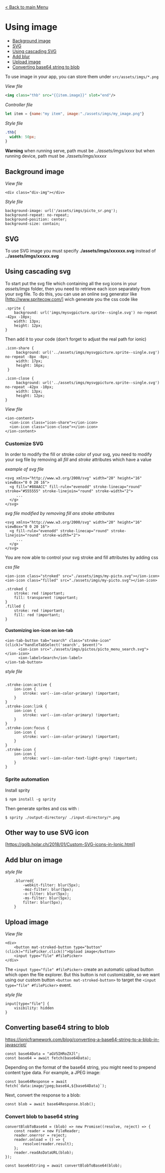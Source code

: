 [< Back to main Menu](https://github.com/gsoulie/Mobile-App-Development/blob/master/ionic2-test.md)    

# Using image

* [Background image](#background-image)    
* [SVG](#svg)    
* [Using cascading SVG](#using-cascading-svg)    
* [Add blur](#add-blur-on-image)    
* [Upload image](#upload-image)    
* [Converting base64 string to blob](#converting-base64-string-to-blob)     

To use image in your app, you can store them under ```src/assets/imgs/*.png```

*View file*

```xml
<img class="thb" src="{{item.image}}" slot="end"/>
```

*Controller file*

```javascript
let item = {name:"my item", image:"./assets/imgs/my_image.png"}
```

*Style file*

```css
.thb{
  width: 50px;
}
```

**Warning** when running serve, path must be *../assets/imgs/xxxx* but when running device, path must be *./assets/imgs/xxxxx*

## Background image

*View file*
```
<div class="div-img"></div>
```

*Style file*
```
background-image: url('/assets/imgs/picto_sr.png');
background-repeat: no-repeat;
background-position: center;
background-size: contain;
```

## SVG

To use SVG image you must specify **./assets/imgs/xxxxxx.svg** instead of **../assets/imgs/xxxxx.svg**

## Using cascading svg

To start put the svg file which containing all the svg icons in your *assets/imgs* folder, then you need to retrieve each icon separately from your svg file. To do this, you can use an online svg generator like [http://www.spritecow.com/] wich generate you the css code like

```
.sprite {
	background: url('imgs/mysvgpicture.sprite--single.svg') no-repeat -42px -10px;
	width: 13px;
	height: 12px;
}
```

Then add it to your code (don't forget to adjust the real path for ionic)

```
.icon-share {
     background: url('../assets/imgs/mysvgpicture.sprite--single.svg') no-repeat -8px -8px;
     width: 17px;
     height: 16px;
 }
      
.icon-close {
     background: url('../assets/imgs/mysvgpicture.sprite--single.svg') no-repeat -42px -10px;
     width: 13px;
     height: 12px;
}
```

*View file*

```
<ion-content>
  <ion-icon class="icon-share"></ion-icon>
  <ion-icon class="icon-close"></ion-icon>
</ion-content>
```

### Customize SVG

In order to modify the fill or stroke color of your svg, you need to modify your svg file by removing all *fill* and *stroke* attributes which have a value

*example of svg file*

````
<svg xmlns="http://www.w3.org/2000/svg" width="20" height="16" viewBox="0 0 20 16">
  <g fill="#88AACC" fill-rule="evenodd" stroke-linecap="round" stroke="#555555" stroke-linejoin="round" stroke-width="2">
     ...
  </g>
</svg>
````

*svg file modified by removing fill ans stroke attributes*

````
<svg xmlns="http://www.w3.org/2000/svg" width="20" height="16" viewBox="0 0 20 16">
  <g fill-rule="evenodd" stroke-linecap="round" stroke-linejoin="round" stroke-width="2">
     ...
  </g>
</svg>
````

You are now able to control your svg stroke and fill attributes by adding css 

*css file*

````
<ion-icon class="stroked" src="./assets/imgs/my-picto.svg"></ion-icon>
<ion-icon class="filled" src="./assets/imgs/my-picto.svg"></ion-icon>

.stroked {
	stroke: red !important;
	fill: transparent !important;
}
.filled {
	stroke: red !important;
	fill: red !important;
}
````

#### Customizing ion-icon on ion-tab

````
<ion-tab-button tab="search" class="stroke-icon" (click)="handleTabSelect('search', $event)">
      <ion-icon src="./assets/imgs/pictos/picto_menu_search.svg"></ion-icon>
      <ion-label>Search</ion-label>
</ion-tab-button>
````

*style file*

````

.stroke-icon:active {
    ion-icon {
        stroke: var(--ion-color-primary) !important;
    }    
}
.stroke-icon:link {
    ion-icon {
        stroke: var(--ion-color-primary) !important;
    }
}
.stroke-icon:focus {
    ion-icon {
        stroke: var(--ion-color-primary) !important;
    }
}
.stroke-icon {
    ion-icon {
        stroke: var(--ion-color-text-light-grey) !important;
    }
}
````

### Sprite automation

Install sprity
```
$ npm install -g sprity
```

Then generate sprites and css with :

```
$ sprity ./output-directory/ ./input-directory/*.png
```

## Other way to use SVG icon

[https://golb.hplar.ch/2018/01/Custom-SVG-icons-in-Ionic.html]    

## Add blur on image

*style file*

```
    .blurred{
        -webkit-filter: blur(5px);
        -moz-filter: blur(5px);
        -o-filter: blur(5px);
        -ms-filter: blur(5px);
        filter: blur(5px);
    }
```

## Upload image

*View file*
```
<div>
    <button mat-stroked-button type="button" (click)="filePicker.click()">Upload image</button>
    <input type="file" #filePicker>
</div>
```

The ```<input type="file" #filePicker>``` create an automatic upload button which open the file explorer. But this button is not customizable, so we want using our custom button ```<button mat-stroked-button>``` to target the ```<input type="file" #filePicker>``` event.

*style file*
```
input[type="file"] {
    visibility: hidden
}
```

## Converting base64 string to blob

https://ionicframework.com/blog/converting-a-base64-string-to-a-blob-in-javascript/

````
const base64Data = "aGV5IHRoZXJl";
const base64 = await fetch(base64Data);
````
Depending on the format of the base64 string, you might need to prepend content type data. For example, a JPEG image:
````
const base64Response = await fetch(`data:image/jpeg;base64,${base64Data}`);
````
Next, convert the response to a blob:
````
const blob = await base64Response.blob();
````

### Convert blob to base64 string

````
convertBlobToBase64 = (blob) => new Promise((resolve, reject) => {
    const reader = new FileReader;
    reader.onerror = reject;
    reader.onload = () => {
        resolve(reader.result);
    };
    reader.readAsDataURL(blob);
});

const base64String = await convertBlobToBase64(blob);
````
